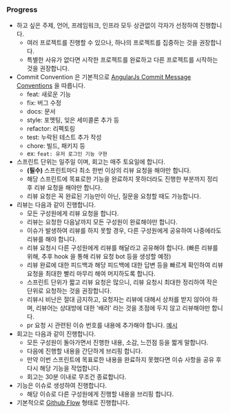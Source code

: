 ### Progress

* 하고 싶은 주제, 언어, 프레임워크, 인프라 모두 상관없이 각자가 선정하여 진행합니다.
    * 여러 프로젝트를 진행할 수 있으나, 하나의 프로젝트를 집중하는 것을 권장합니다.
    * 특별한 사유가 없다면 시작한 프로젝트를 완료하고 다른 프로젝트를 시작하는 것을 권장합니다.
* Commit Convention 은 기본적으로 [AngularJs Commit Message Conventions](https://gist.github.com/stephenparish/9941e89d80e2bc58a153) 을 따릅니다.
    * feat: 새로운 기능
    * fix: 버그 수정
    * docs: 문서
    * style: 포멧팅, 잊은 세미콜론 추가 등
    * refactor: 리펙토링
    * test: 누락된 테스트 추가 작성
    * chore: 빌드, 패키지 등
    * ex: `feat: 유저 로그인 기능 구현`
* 스프린트 단위는 일주일 이며, 회고는 매주 토요일에 합니다.
    * **(필수)** 스프린트마다 최소 한번 이상의 리뷰 요청을 해야만 합니다.
    * 해당 스프린트에 목표로한 기능을 완료하지 못하더라도 진행한 부분까지 정리 후 리뷰 요청을 해야만 합니다.
    * 리뷰 요청은 꼭 완료된 기능만이 아닌, 질문을 요청할 때도 가능합니다.
* 리뷰는 다음과 같이 진행합니다.
    * 모든 구성원에게 리뷰 요청을 합니다.
    * 리뷰는 요청한 다음날까지 모든 구성원이 완료해야만 합니다.
    * 이슈가 발생하여 리뷰를 하지 못할 경우, 다른 구성원에게 공유하여 나중에라도 리뷰를 해야 합니다.
    * 리뷰 요청시 다른 구성원에게 리뷰를 해달라고 공유해야 합니다. (빠른 리뷰를 위해, 추후 hook 을 통해 리뷰 요청 bot 등을 생성할 예정)
    * 리뷰 완료에 대한 피드백과 해당 피드백에 대한 답변 등을 빠르게 확인하여 리뷰 요청을 최대한 빨리 마무리 해여 머지하도록 합니다.
    * 스프린트 단위가 짧고 리뷰 요청은 많으니, 리뷰 요청시 최대한 정리하여 작은 단위로 요청하는 것을 권장합니다.
    * 리뷰시 비난은 절대 금지하고, 요청자는 리뷰에 대해서 상처를 받지 않아야 하며, 리뷰어는 상대방에 대한 '배려' 라는 것을 초점에 두지 않고 리뷰해야만 합니다.
    * pr 요청 시 관련된 이슈 번호를 내용에 추가해야 합니다. [예시](https://docs.github.com/en/issues/tracking-your-work-with-issues/linking-a-pull-request-to-an-issue)
* 회고는 다음과 같이 진행합니다.
    * 모든 구성원이 돌아가면서 진행한 내용, 소감, 느낀점 등을 짧게 말합니다.
    * 다음에 진행할 내용을 간단하게 브리핑 합니다.
    * 만약 이번 스프린트에 목표로한 내용을 완료하지 못했다면 이슈 사항을 공유 후 다시 해당 기능을 작업합니다.
    * 회고는 30분 이내로 무조건 종료합니다.
* 기능은 이슈로 생성하여 진행합니다.
    * 해당 이슈로 다른 구성원에게 진행할 내용을 브리핑 합니다.
* 기본적으로 [Github Flow](https://docs.github.com/en/get-started/quickstart/github-flow) 형태로 진행합니다.
